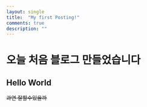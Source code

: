 ```yaml
---
layout: single
title:  "My first Posting!"
comments: true
description: ""
---
```


# 오늘 처음 블로그 만들었습니다
## Hello World

~~과연 잘할수있을까~~

